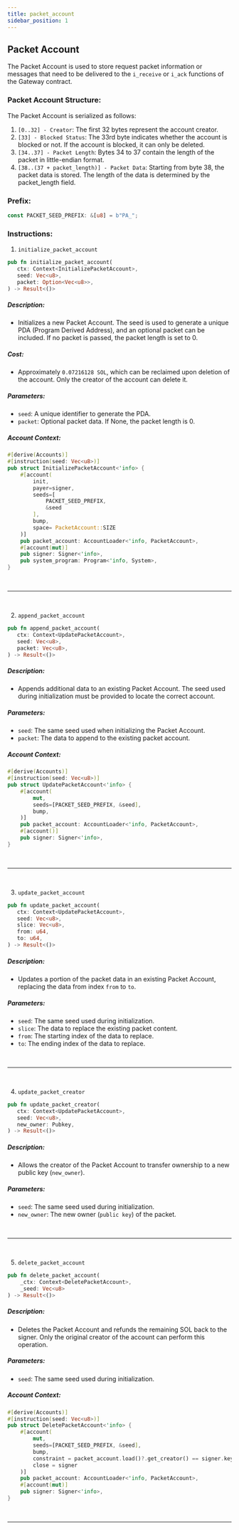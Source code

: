 ```yaml
---
title: packet_account
sidebar_position: 1
---
```


## Packet Account

The Packet Account is used to store request packet information or messages that need to be delivered to the `i_receive` or `i_ack` functions of the Gateway contract.


### Packet Account Structure:

The Packet Account is serialized as follows:

1. `[0..32] - Creator`: The first 32 bytes represent the account creator.
2. `[33] - Blocked Status`: The 33rd byte indicates whether the account is blocked or not.
If the account is blocked, it can only be deleted.
3. `[34..37] - Packet Length`: Bytes 34 to 37 contain the length of the packet in little-endian format.
4. `[38..(37 + packet_length)] - Packet Data`: Starting from byte 38, the packet data is stored. The length of the data is determined by the packet_length field.

### Prefix:

```rust
const PACKET_SEED_PREFIX: &[u8] = b"PA_";
```

### Instructions:


1. `initialize_packet_account`

```rust
pub fn initialize_packet_account(
   ctx: Context<InitializePacketAccount>,
   seed: Vec<u8>,
   packet: Option<Vec<u8>>,
) -> Result<()> 
```

##### Description:
* Initializes a new Packet Account. The seed is used to generate a unique PDA (Program Derived Address), and an optional packet can be included. If no packet is passed, the packet length is set to 0.

##### Cost:
* Approximately `0.07216128 SOL`, which can be reclaimed upon deletion of the account. Only the creator of the account can delete it.

##### Parameters:

* `seed`: A unique identifier to generate the PDA.
* `packet`: Optional packet data. If None, the packet length is 0.

##### Account Context:

```rust
#[derive(Accounts)]
#[instruction(seed: Vec<u8>)]
pub struct InitializePacketAccount<'info> {
    #[account(
        init, 
        payer=signer, 
        seeds=[
            PACKET_SEED_PREFIX,
            &seed
        ], 
        bump, 
        space= PacketAccount::SIZE
    )]
    pub packet_account: AccountLoader<'info, PacketAccount>,
    #[account(mut)]
    pub signer: Signer<'info>,
    pub system_program: Program<'info, System>,
}
```

<br/>
<hr/>
<br/>


2. `append_packet_account`
   
```rust
pub fn append_packet_account(
   ctx: Context<UpdatePacketAccount>,
   seed: Vec<u8>,
   packet: Vec<u8>,
) -> Result<()> 
```

##### Description:
* Appends additional data to an existing Packet Account. The seed used during initialization must be provided to locate the correct account.

##### Parameters:

* `seed`: The same seed used when initializing the Packet Account.
* `packet`: The data to append to the existing packet account.

##### Account Context:

```rust
#[derive(Accounts)]
#[instruction(seed: Vec<u8>)]
pub struct UpdatePacketAccount<'info> {
    #[account(
        mut,
        seeds=[PACKET_SEED_PREFIX, &seed], 
        bump, 
    )]
    pub packet_account: AccountLoader<'info, PacketAccount>,
    #[account()]
    pub signer: Signer<'info>,
}
```
<br/>
<hr/>
<br/>

3. `update_packet_account`
   
```rust
pub fn update_packet_account(
   ctx: Context<UpdatePacketAccount>,
   seed: Vec<u8>,
   slice: Vec<u8>,
   from: u64,
   to: u64,
) -> Result<()> 
```

##### Description:
* Updates a portion of the packet data in an existing Packet Account, replacing the data from index `from` to `to`.


##### Parameters:

* `seed`: The same seed used during initialization.
* `slice`: The data to replace the existing packet content.
* `from`: The starting index of the data to replace.
* `to`: The ending index of the data to replace.

<br/>
<hr/>
<br/>


4. `update_packet_creator`
   
```rust
pub fn update_packet_creator(
   ctx: Context<UpdatePacketAccount>,
   seed: Vec<u8>,
   new_owner: Pubkey,
) -> Result<()> 
```

##### Description:
* Allows the creator of the Packet Account to transfer ownership to a new public key (`new_owner`).

##### Parameters:
* `seed`: The same seed used during initialization.
* `new_owner`: The new owner (`public key`) of the packet.

<br/>
<hr/>
<br/>

5. `delete_packet_account`
   
```rust
pub fn delete_packet_account(
    _ctx: Context<DeletePacketAccount>, 
    _seed: Vec<u8>
) -> Result<()> 
```

##### Description:
* Deletes the Packet Account and refunds the remaining SOL back to the signer. Only the original creator of the account can perform this operation.

##### Parameters:
* `seed`: The same seed used during initialization.


##### Account Context:

```rust
#[derive(Accounts)]
#[instruction(seed: Vec<u8>)]
pub struct DeletePacketAccount<'info> {
    #[account(
        mut, 
        seeds=[PACKET_SEED_PREFIX, &seed], 
        bump,
        constraint = packet_account.load()?.get_creator() == signer.key() @GatewayError::OnlyCreator,
        close = signer
    )]
    pub packet_account: AccountLoader<'info, PacketAccount>,
    #[account(mut)]
    pub signer: Signer<'info>,
}
```
<br/>
<hr/>


